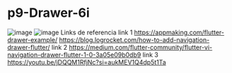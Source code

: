# p9-Drawer-6i
![image](https://github.com/CorreaMontesDiego/act9_Drawer_Correa/assets/143771010/85d4eeac-2385-4c94-a890-0637ea8cd270)
![image](https://github.com/CorreaMontesDiego/act9_Drawer_Correa/assets/143771010/182dd2fb-5144-4d80-acec-088239da3e6a)
Links de referencia
link 1
https://appmaking.com/flutter-drawer-example/
https://blog.logrocket.com/how-to-add-navigation-drawer-flutter/
link 2
https://medium.com/flutter-community/flutter-vi-navigation-drawer-flutter-1-0-3a05e09b0db9
link 3
https://youtu.be/jDQQM1RfjNc?si=aukMEV1Q4dp5t1Ta
